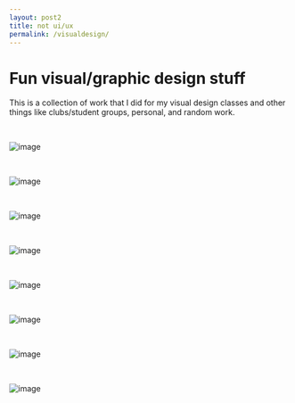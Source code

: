 ```yaml
---
layout: post2
title: not ui/ux
permalink: /visualdesign/
---
```


<h1>Fun visual/graphic design stuff</h1>

This is a collection of work that I did for my visual design classes and other things like clubs/student groups, personal, and random work.

<br>

![image](/images/posts/kitty.png)

<br>

![image](/images/posts/hackville1.png)

<br>

![image](/images/posts/hackville2.png)

<br>

![image](/images/posts/visual1.gif)

<br>

![image](/images/posts/visual2.gif)

<br>

![image](/images/posts/visual3.png)

<br>

![image](/images/posts/visual4.jpg)

<br>

![image](/images/posts/visual5.png)

<br>

